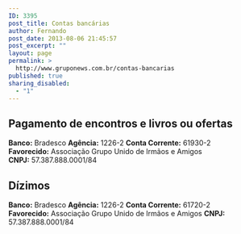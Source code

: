 ```yaml
---
ID: 3395
post_title: Contas bancárias
author: Fernando
post_date: 2013-08-06 21:45:57
post_excerpt: ""
layout: page
permalink: >
  http://www.gruponews.com.br/contas-bancarias
published: true
sharing_disabled:
  - "1"
---
```

<h2>Pagamento de encontros e livros ou ofertas</h2>
<strong>Banco:</strong> Bradesco
<strong>Agência:</strong> 1226-2
<strong>Conta Corrente:</strong> 61930-2
<strong>Favorecido:</strong> Associação Grupo Unido de Irmãos e Amigos
<strong>CNPJ:</strong> 57.387.888.0001/84

<h2>Dízimos</h2>
<strong>Banco:</strong> Bradesco
<strong>Agência:</strong> 1226-2
<strong>Conta Corrente:</strong> 61720-2
<strong>Favorecido:</strong> Associação Grupo Unido de Irmãos e Amigos
<strong>CNPJ:</strong> 57.387.888.0001/84